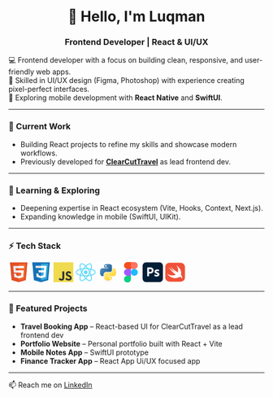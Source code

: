 <h1 align="center">👋 Hello, I'm Luqman</h1>
<h3 align="center">Frontend Developer | React & UI/UX</h3>

💻 Frontend developer with a focus on building clean, responsive, and user-friendly web apps.  
🎨 Skilled in UI/UX design (Figma, Photoshop) with experience creating pixel-perfect interfaces.  
📱 Exploring mobile development with **React Native** and **SwiftUI**.  

---

### 🔨 Current Work
- Building React projects to refine my skills and showcase modern workflows.  
- Previously developed for **[ClearCutTravel](https://www.clearcuttravel.com/)** as lead frontend dev.  

---

### 🌱 Learning & Exploring
- Deepening expertise in React ecosystem (Vite, Hooks, Context, Next.js).  
- Expanding knowledge in mobile (SwiftUI, UIKit).  

---

### ⚡ Tech Stack
<p align="left">
  <img src="https://raw.githubusercontent.com/devicons/devicon/master/icons/html5/html5-original.svg" width="40" height="40"/>
  <img src="https://raw.githubusercontent.com/devicons/devicon/master/icons/css3/css3-original.svg" width="40" height="40"/>
  <img src="https://raw.githubusercontent.com/devicons/devicon/master/icons/javascript/javascript-original.svg" width="40" height="40"/>
  <img src="https://raw.githubusercontent.com/devicons/devicon/master/icons/react/react-original.svg" width="40" height="40"/>
  <img src="https://raw.githubusercontent.com/devicons/devicon/master/icons/python/python-original.svg" width="40" height="40"/>
  <img src="https://raw.githubusercontent.com/devicons/devicon/master/icons/figma/figma-original.svg" width="40" height="40"/>
  <img src="https://raw.githubusercontent.com/devicons/devicon/master/icons/photoshop/photoshop-plain.svg" width="40" height="40"/>
  <img src="https://raw.githubusercontent.com/devicons/devicon/master/icons/swift/swift-original.svg" width="40" height="40"/>
</p>

---

### 📂 Featured Projects
- **Travel Booking App** – React-based UI for ClearCutTravel as a lead frontend dev
- **Portfolio Website** – Personal portfolio built with React + Vite  
- **Mobile Notes App** – SwiftUI prototype  
- **Finance Tracker App** – React App Ui/UX focused app

---

📫 Reach me on [LinkedIn](https://www.linkedin.com/in/luqman-aswad)  


